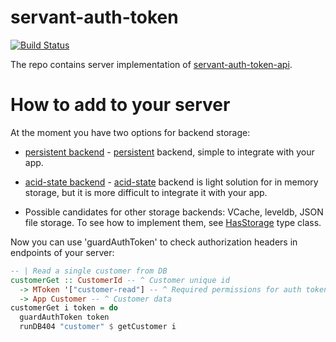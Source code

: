 # servant-auth-token

[![Build Status](https://travis-ci.org/NCrashed/servant-auth-token.svg?branch=master)](https://travis-ci.org/NCrashed/servant-auth-token)

The repo contains server implementation of [servant-auth-token-api](https://github.com/NCrashed/servant-auth-token-api).

# How to add to your server

At the moment you have two options for backend storage:

- [persistent backend]() - [persistent](https://hackage.haskell.org/package/persistent) backend, simple to integrate with your app.

- [acid-state backend]() - [acid-state](https://hackage.haskell.org/package/acid-state) backend is light solution for in memory storage, but it is more difficult to integrate it with your app.

- Possible candidates for other storage backends: VCache, leveldb, JSON file storage. To see how to implement them, see [HasStorage](https://github.com/NCrashed/servant-auth-token/blob/master/src/Servant/Server/Auth/Token/Model.hs#L220) type class.

Now you can use 'guardAuthToken' to check authorization headers in endpoints of your server:

``` haskell
-- | Read a single customer from DB
customerGet :: CustomerId -- ^ Customer unique id
  -> MToken '["customer-read"] -- ^ Required permissions for auth token
  -> App Customer -- ^ Customer data
customerGet i token = do
  guardAuthToken token
  runDB404 "customer" $ getCustomer i
```
